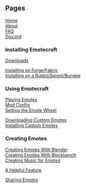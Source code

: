 ## Pages

[Home](./home)\
[About](./about)\
[FAQ](./faq)\
[Discord](https://discord.com/invite/38e348fxVS)

### Installing Emotecraft

[Downloads](./downloads)

[Installing on Forge/Fabric](./install-client)\
[Installing on a Bukkit/Spigot/Bungee](./install-server)

### Using Emotecraft

[Playing Emotes](./playing-emotes)\
[Mod Config](./mod-config)\
[Setting the Emote Wheel](./setting-emote-wheel)

[Downloading Custom Emotes](./download-emotes)\
[Installing Custom Emotes](./install-emotes)

### Creating Emotes

[Creating Emotes With Blender](./creating-emotes-blender)\
[Creating Emotes With Blockbench](./creating-emotes-blockbench)\
[Creating Music for Emotes](./creating-music)

[A Helpful Feature](./a-helpful-feature)

[Sharing Emotes](./sharing-emotes)
